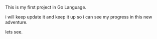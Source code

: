 This is my first project in Go Language.

i will keep update it and keep it up so i can see my progress in this new adventure.

lets see.
